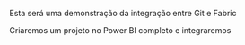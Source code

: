 Esta será uma demonstração da integração entre Git e Fabric

Criaremos um projeto no Power BI completo e integraremos